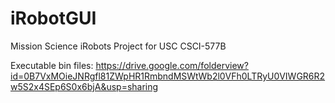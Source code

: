 # iRobotGUI
Mission Science iRobots Project for USC CSCI-577B

Executable bin files:
https://drive.google.com/folderview?id=0B7VxMOieJNRgfl81ZWpHR1RmbndMSWtWb2l0VFh0LTRyU0VIWGR6R2w5S2x4SEp6S0x6bjA&usp=sharing

